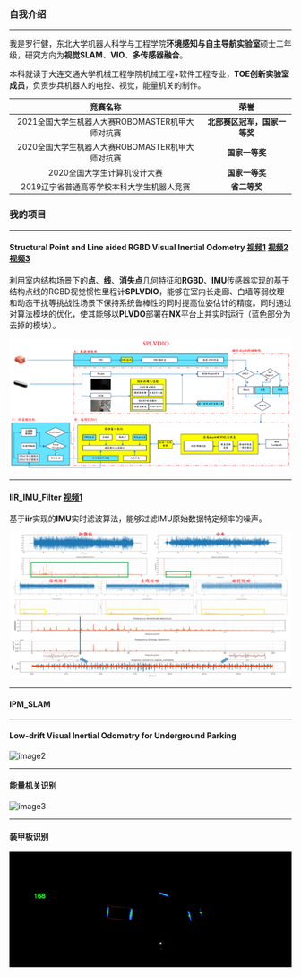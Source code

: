### 自我介绍

------

我是罗行健，东北大学机器人科学与工程学院**环境感知与自主导航实验室**硕士二年级，研究方向为**视觉SLAM**、**VIO**、**多传感器融合**。

本科就读于大连交通大学机械工程学院机械工程+软件工程专业，**TOE创新实验室成员**，负责步兵机器人的电控、视觉，能量机关的制作。

|                     竞赛名称                     |             荣誉             |
| :----------------------------------------------: | :--------------------------: |
| 2021全国大学生机器人大赛ROBOMASTER机甲大师对抗赛 | **北部赛区冠军，国家一等奖** |
| 2020全国大学生机器人大赛ROBOMASTER机甲大师对抗赛 |        **国家一等奖**        |
|           2020全国大学生计算机设计大赛           |        **国家一等奖**        |
|    2019辽宁省普通高等学校本科大学生机器人竞赛    |         **省二等奖**         |

### **我的项目**

------

#### **Structural Point and Line aided  RGBD Visual Inertial Odometry** [视频1](https://www.bilibili.com/video/BV1S3411S7j3/?spm_id_from=333.999.0.0&vd_source=234694b5b771ca97335316572a2146ee) [视频2](https://www.bilibili.com/video/BV1N34119752/?spm_id_from=333.999.0.0&vd_source=234694b5b771ca97335316572a2146ee) [视频3](https://www.bilibili.com/video/BV1yA41167u3/?spm_id_from=333.999.0.0&vd_source=234694b5b771ca97335316572a2146ee)

利用室内结构场景下的**点**、**线**、**消失点**几何特征和**RGBD**、**IMU**传感器实现的基于结构点线的RGBD视觉惯性里程计**SPLVDIO**，能够在室内长走廊、白墙等弱纹理和动态干扰等挑战性场景下保持系统鲁棒性的同时提高位姿估计的精度。同时通过对算法模块的优化，使其能够以**PLVDO**部署在**NX**平台上并实时运行（蓝色部分为去掉的模块）。

![image0](https://github.com/REAL-LXJ/REAL-LXJ/blob/main/picture/系统框架.png)

------

#### IIR_IMU_Filter [视频1](https://www.bilibili.com/video/BV1k84y1C7Ts/?spm_id_from=333.999.0.0&vd_source=234694b5b771ca97335316572a2146ee)

基于**iir**实现的**IMU**实时滤波算法，能够过滤IMU原始数据特定频率的噪声。

![image1](https://github.com/REAL-LXJ/REAL-LXJ/blob/main/picture/四足机器人imu分析.png)

------

#### IPM_SLAM

------

#### Low-drift Visual Inertial Odometry for Underground Parking

![image2](https://github.com/REAL-LXJ/REAL-LXJ/blob/main/picture/东软地下停车场.gif)

------

#### 能量机关识别

![image3](https://github.com/REAL-LXJ/REAL-LXJ/blob/main/picture/能量机关识别.gif)

------

#### 装甲板识别

![image4](https://github.com/REAL-LXJ/REAL-LXJ/blob/main/picture/装甲板识别.gif)
